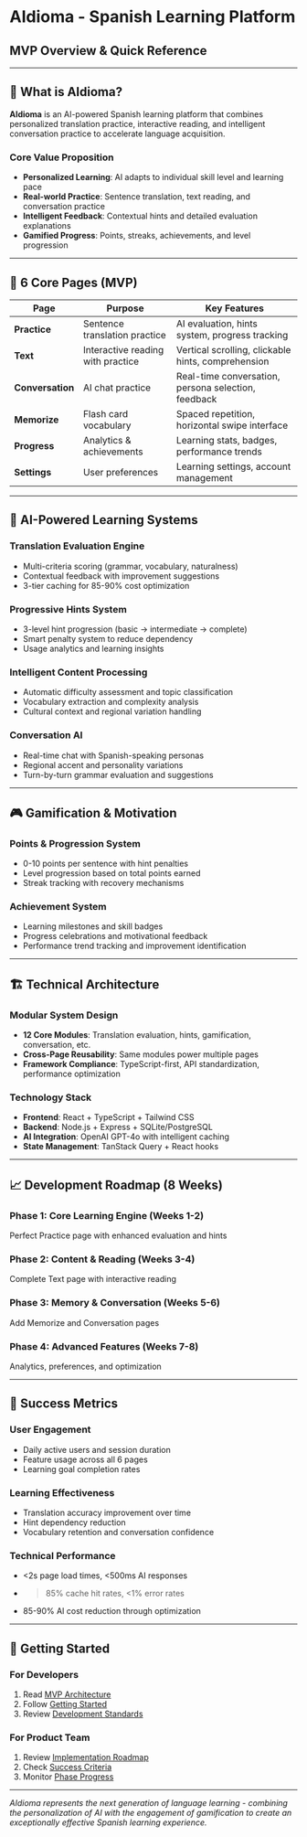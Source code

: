# AIdioma - Spanish Learning Platform
## MVP Overview & Quick Reference

---

## 🎯 **What is AIdioma?**

**AIdioma** is an AI-powered Spanish learning platform that combines personalized translation practice, interactive reading, and intelligent conversation practice to accelerate language acquisition.

### **Core Value Proposition**
- **Personalized Learning**: AI adapts to individual skill level and learning pace
- **Real-world Practice**: Sentence translation, text reading, and conversation practice
- **Intelligent Feedback**: Contextual hints and detailed evaluation explanations
- **Gamified Progress**: Points, streaks, achievements, and level progression

---

## 📱 **6 Core Pages (MVP)**

| Page | Purpose | Key Features |
|------|---------|-------------|
| **Practice** | Sentence translation practice | AI evaluation, hints system, progress tracking |
| **Text** | Interactive reading with practice | Vertical scrolling, clickable hints, comprehension |
| **Conversation** | AI chat practice | Real-time conversation, persona selection, feedback |
| **Memorize** | Flash card vocabulary | Spaced repetition, horizontal swipe interface |
| **Progress** | Analytics & achievements | Learning stats, badges, performance trends |
| **Settings** | User preferences | Learning settings, account management |

---

## 🤖 **AI-Powered Learning Systems**

### **Translation Evaluation Engine**
- Multi-criteria scoring (grammar, vocabulary, naturalness)
- Contextual feedback with improvement suggestions
- 3-tier caching for 85-90% cost optimization

### **Progressive Hints System**  
- 3-level hint progression (basic → intermediate → complete)
- Smart penalty system to reduce dependency
- Usage analytics and learning insights

### **Intelligent Content Processing**
- Automatic difficulty assessment and topic classification
- Vocabulary extraction and complexity analysis
- Cultural context and regional variation handling

### **Conversation AI**
- Real-time chat with Spanish-speaking personas
- Regional accent and personality variations  
- Turn-by-turn grammar evaluation and suggestions

---

## 🎮 **Gamification & Motivation**

### **Points & Progression System**
- 0-10 points per sentence with hint penalties
- Level progression based on total points earned
- Streak tracking with recovery mechanisms

### **Achievement System**
- Learning milestones and skill badges
- Progress celebrations and motivational feedback
- Performance trend tracking and improvement identification

---

## 🏗️ **Technical Architecture**

### **Modular System Design**
- **12 Core Modules**: Translation evaluation, hints, gamification, conversation, etc.
- **Cross-Page Reusability**: Same modules power multiple pages  
- **Framework Compliance**: TypeScript-first, API standardization, performance optimization

### **Technology Stack**
- **Frontend**: React + TypeScript + Tailwind CSS
- **Backend**: Node.js + Express + SQLite/PostgreSQL
- **AI Integration**: OpenAI GPT-4o with intelligent caching
- **State Management**: TanStack Query + React hooks

---

## 📈 **Development Roadmap (8 Weeks)**

### **Phase 1: Core Learning Engine** (Weeks 1-2)
Perfect Practice page with enhanced evaluation and hints

### **Phase 2: Content & Reading** (Weeks 3-4)  
Complete Text page with interactive reading

### **Phase 3: Memory & Conversation** (Weeks 5-6)
Add Memorize and Conversation pages

### **Phase 4: Advanced Features** (Weeks 7-8)
Analytics, preferences, and optimization

---

## 🎯 **Success Metrics**

### **User Engagement**
- Daily active users and session duration
- Feature usage across all 6 pages
- Learning goal completion rates

### **Learning Effectiveness**  
- Translation accuracy improvement over time
- Hint dependency reduction
- Vocabulary retention and conversation confidence

### **Technical Performance**
- <2s page load times, <500ms AI responses
- >85% cache hit rates, <1% error rates
- 85-90% AI cost reduction through optimization

---

## 🚀 **Getting Started**

### **For Developers**
1. Read [MVP Architecture](./03-architecture/mvp-architecture.md)
2. Follow [Getting Started](./05-development/getting-started.md)  
3. Review [Development Standards](./04-protocols/development-standards.md)

### **For Product Team**
1. Review [Implementation Roadmap](./02-planning/implementation-roadmap.md)
2. Check [Success Criteria](./02-planning/success-criteria.md)
3. Monitor [Phase Progress](./02-planning/phases/)

---

*AIdioma represents the next generation of language learning - combining the personalization of AI with the engagement of gamification to create an exceptionally effective Spanish learning experience.*
